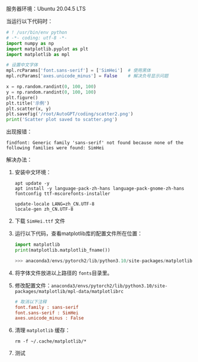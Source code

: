 服务器环境：Ubuntu 20.04.5 LTS

当运行以下代码时：
```python
# ! /usr/bin/env python
# -*- coding: utf-8 -*-
import numpy as np
import matplotlib.pyplot as plt
import matplotlib as mpl

# 设置中文字体
mpl.rcParams['font.sans-serif'] = ['SimHei']  # 使用黑体
mpl.rcParams['axes.unicode_minus'] = False    # 解决负号显示问题

x = np.random.randint(0, 100, 100)
y = np.random.randint(0, 100, 100)
plt.figure()
plt.title('示例')
plt.scatter(x, y)
plt.savefig('/root/AutoGPT/coding/scatter2.png')
print('Scatter plot saved to scatter.png')
```
出现报错：

```
findfont: Generic family 'sans-serif' not found because none of the following families were found: SimHei
```

解决办法：

1. 安装中文环境：

   ```shell
   apt update -y
   apt install -y language-pack-zh-hans language-pack-gnome-zh-hans fontconfig ttf-mscorefonts-installer
   
   update-locale LANG=zh_CN.UTF-8
   locale-gen zh_CN.UTF-8
   ```
2. 下载 `SimHei.ttf` 文件
3. 运行以下代码，查看matplotlib库的配置文件所在位置：

   ```python
   import matplotlib
   print(matplotlib.matplotlib_fname())
   
   >>> anaconda3/envs/pytorch2/lib/python3.10/site-packages/matplotlib/mpl-data
   ```

4. 将字体文件放进以上路径的 `fonts`目录里。

5. 修改配置文件：`anaconda3/envs/pytorch2/lib/python3.10/site-packages/matplotlib/mpl-data/matplotlibrc`

   ```ini
   # 取消以下注释
   font.family : sans-serif
   font.sans-serif : SimHei
   axes.unicode_minus : False
   ```

6. 清理 `matplotlib` 缓存：

   ```shell
   rm -f ~/.cache/matplotlib/*
   ```

7. 测试
